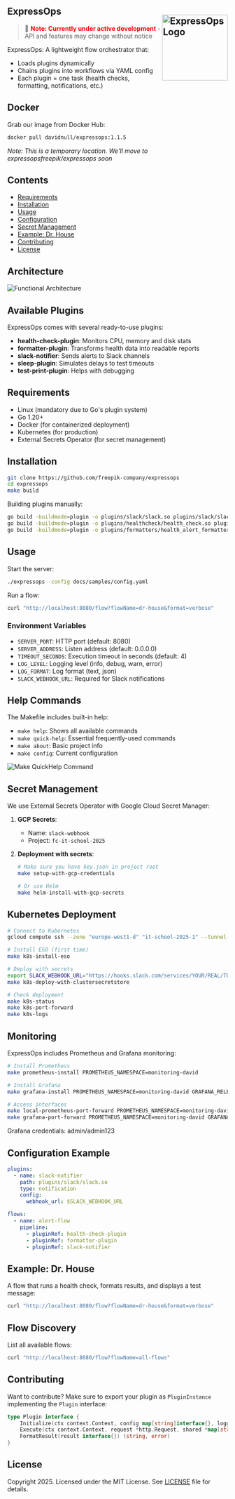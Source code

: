 ## ExpressOps  <img src="docs/img/LOGO_EXPRESSOPS.png" alt="ExpressOps Logo" align="right" width="150" style="margin-top: 20px;">

> 🚨 <span style="color:red">**Note: Currently under active development**</span> - API and features may change without notice

ExpressOps: A lightweight flow orchestrator that:
- Loads plugins dynamically
- Chains plugins into workflows via YAML config
- Each plugin = one task (health checks, formatting, notifications, etc.)

## Docker

Grab our image from Docker Hub:

```bash
docker pull davidnull/expressops:1.1.5
```

*Note: This is a temporary location. We'll move to expressopsfreepik/expressops soon*

## Contents

- [Requirements](#requirements)
- [Installation](#installation)
- [Usage](#usage)
- [Configuration](#configuration)
- [Secret Management](#secret-management)
- [Example: Dr. House](#example-dr-house)
- [Contributing](#contributing)
- [License](#license)

## Architecture

![Functional Architecture](docs/img/architecture.png)

## Available Plugins

ExpressOps comes with several ready-to-use plugins:

- **health-check-plugin**: Monitors CPU, memory and disk stats
- **formatter-plugin**: Transforms health data into readable reports
- **slack-notifier**: Sends alerts to Slack channels
- **sleep-plugin**: Simulates delays to test timeouts
- **test-print-plugin**: Helps with debugging

## Requirements

- Linux (mandatory due to Go's plugin system)
- Go 1.20+
- Docker (for containerized deployment)
- Kubernetes (for production)
- External Secrets Operator (for secret management)

## Installation

```bash
git clone https://github.com/freepik-company/expressops
cd expressops
make build
```

Building plugins manually:
```bash
go build -buildmode=plugin -o plugins/slack/slack.so plugins/slack/slack.go
go build -buildmode=plugin -o plugins/healthcheck/health_check.so plugins/healthcheck/health_check.go
go build -buildmode=plugin -o plugins/formatters/health_alert_formatter.so plugins/formatters/health_alert_formatter.go
```

## Usage

Start the server:
```bash
./expressops -config docs/samples/config.yaml
```

Run a flow:
```bash
curl "http://localhost:8080/flow?flowName=dr-house&format=verbose"
```

### Environment Variables

- `SERVER_PORT`: HTTP port (default: 8080)
- `SERVER_ADDRESS`: Listen address (default: 0.0.0.0)
- `TIMEOUT_SECONDS`: Execution timeout in seconds (default: 4)
- `LOG_LEVEL`: Logging level (info, debug, warn, error)
- `LOG_FORMAT`: Log format (text, json)
- `SLACK_WEBHOOK_URL`: Required for Slack notifications

## Help Commands

The Makefile includes built-in help:

- `make help`: Shows all available commands
- `make quick-help`: Essential frequently-used commands
- `make about`: Basic project info
- `make config`: Current configuration

![Make QuickHelp Command](docs/img/help.png)

## Secret Management

We use External Secrets Operator with Google Cloud Secret Manager:

1. **GCP Secrets**: 
   - Name: `slack-webhook`
   - Project: `fc-it-school-2025`

2. **Deployment with secrets**:
   ```bash
   # Make sure you have key.json in project root
   make setup-with-gcp-credentials
   
   # Or use Helm
   make helm-install-with-gcp-secrets
   ```

## Kubernetes Deployment

```bash
# Connect to Kubernetes
gcloud compute ssh --zone "europe-west1-d" "it-school-2025-1" --tunnel-through-iap --project "fc-it-school-2025" --ssh-flag "-N -L 6443:127.0.0.1:6443"

# Install ESO (first time)
make k8s-install-eso

# Deploy with secrets
export SLACK_WEBHOOK_URL="https://hooks.slack.com/services/YOUR/REAL/TOKEN"
make k8s-deploy-with-clustersecretstore

# Check deployment
make k8s-status
make k8s-port-forward
make k8s-logs
```

## Monitoring

ExpressOps includes Prometheus and Grafana monitoring:

```bash
# Install Prometheus
make prometheus-install PROMETHEUS_NAMESPACE=monitoring-david

# Install Grafana
make grafana-install PROMETHEUS_NAMESPACE=monitoring-david GRAFANA_RELEASE=grafana-david

# Access interfaces
make local-prometheus-port-forward PROMETHEUS_NAMESPACE=monitoring-david PROMETHEUS_PORT=9091
make grafana-port-forward PROMETHEUS_NAMESPACE=monitoring-david GRAFANA_RELEASE=grafana-david GRAFANA_PORT=3001
```

Grafana credentials: admin/admin123

## Configuration Example

```yaml
plugins:
  - name: slack-notifier
    path: plugins/slack/slack.so
    type: notification
    config:
      webhook_url: $SLACK_WEBHOOK_URL

flows:
  - name: alert-flow
    pipeline:
      - pluginRef: health-check-plugin
      - pluginRef: formatter-plugin
      - pluginRef: slack-notifier
```

## Example: Dr. House

A flow that runs a health check, formats results, and displays a test message:

```bash
curl "http://localhost:8080/flow?flowName=dr-house&format=verbose"
```

## Flow Discovery

List all available flows:

```bash
curl "http://localhost:8080/flow?flowName=all-flows"
```

## Contributing

Want to contribute? Make sure to export your plugin as `PluginInstance` implementing the `Plugin` interface:

```go
type Plugin interface {
    Initialize(ctx context.Context, config map[string]interface{}, logger *logrus.Logger) error
    Execute(ctx context.Context, request *http.Request, shared *map[string]any) (interface{}, error)
    FormatResult(result interface{}) (string, error)
}
```

## License

Copyright 2025.
Licensed under the MIT License. See [LICENSE](LICENSE) file for details.
